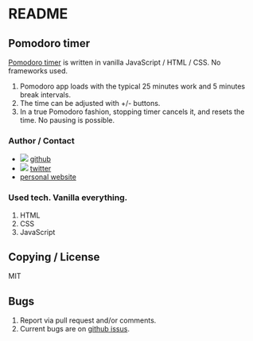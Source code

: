 # README
## Pomodoro timer
[Pomodoro timer](https://en.wikipedia.org/wiki/Pomodoro_Technique) is written in vanilla JavaScript / HTML / CSS. No frameworks used.

1. Pomodoro app loads with the typical 25 minutes work and 5 minutes break intervals.
2. The time can be adjusted with +/- buttons.
3. In a true Pomodoro fashion, stopping timer cancels it, and resets the time. No pausing is possible.

### Author / Contact
* ![](https://dl.dropboxusercontent.com/u/633848/Images/github_24_black.png) [github](http://www.github.com/argoncode)
* ![](https://dl.dropboxusercontent.com/u/633848/Images/twitter.png) [twitter](http://twitter.com/argoncode)
* [personal website](http://argoncode.com/contact)

### Used tech. Vanilla everything.
1. HTML
2. CSS
3. JavaScript

## Copying / License
MIT

## Bugs
1. Report via pull request and/or comments.
2. Current bugs are on [github issus](https://github.com/ArgonCode/pomodoro/issues).
